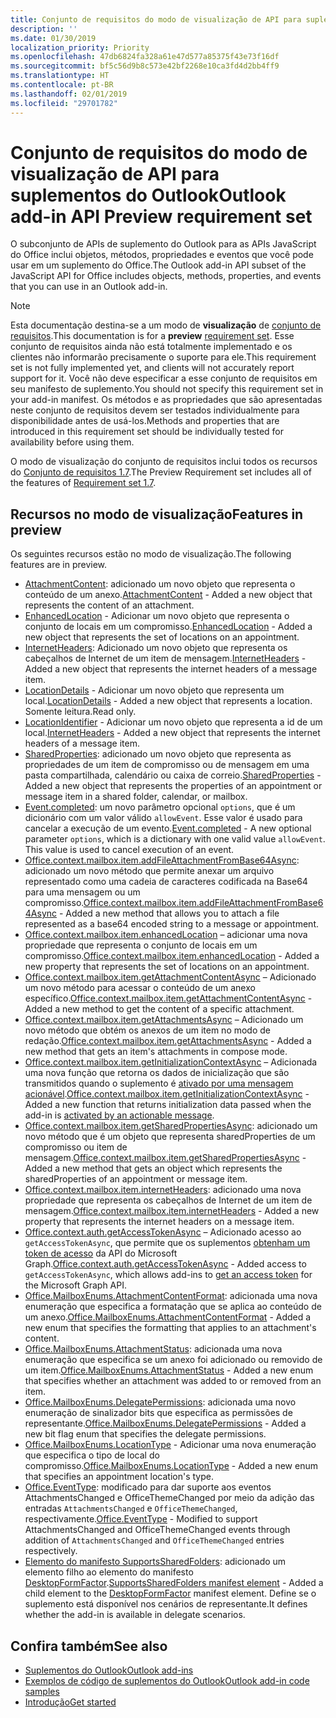 ```yaml
---
title: Conjunto de requisitos do modo de visualização de API para suplementos do Outlook
description: ''
ms.date: 01/30/2019
localization_priority: Priority
ms.openlocfilehash: 47db6824fa328a61e47d577a85375f43e73f16df
ms.sourcegitcommit: bf5c56d9b8c573e42bf2268e10ca3fd4d2bb4ff9
ms.translationtype: HT
ms.contentlocale: pt-BR
ms.lasthandoff: 02/01/2019
ms.locfileid: "29701782"
---
```

# <a name="outlook-add-in-api-preview-requirement-set"></a><span data-ttu-id="6ddc4-102">Conjunto de requisitos do modo de visualização de API para suplementos do Outlook</span><span class="sxs-lookup"><span data-stu-id="6ddc4-102">Outlook add-in API Preview requirement set</span></span>

<span data-ttu-id="6ddc4-103">O subconjunto de APIs de suplemento do Outlook para as APIs JavaScript do Office inclui objetos, métodos, propriedades e eventos que você pode usar em um suplemento do Office.</span><span class="sxs-lookup"><span data-stu-id="6ddc4-103">The Outlook add-in API subset of the JavaScript API for Office includes objects, methods, properties, and events that you can use in an Outlook add-in.</span></span>

> [!NOTE]
> <span data-ttu-id="6ddc4-104">Esta documentação destina-se a um modo de **visualização** de [conjunto de requisitos](/office/dev/add-ins/reference/requirement-sets/outlook-api-requirement-sets).</span><span class="sxs-lookup"><span data-stu-id="6ddc4-104">This documentation is for a **preview** [requirement set](/office/dev/add-ins/reference/requirement-sets/outlook-api-requirement-sets).</span></span> <span data-ttu-id="6ddc4-105">Esse conjunto de requisitos ainda não está totalmente implementado e os clientes não informarão precisamente o suporte para ele.</span><span class="sxs-lookup"><span data-stu-id="6ddc4-105">This requirement set is not fully implemented yet, and clients will not accurately report support for it.</span></span> <span data-ttu-id="6ddc4-106">Você não deve especificar a esse conjunto de requisitos em seu manifesto de suplemento.</span><span class="sxs-lookup"><span data-stu-id="6ddc4-106">You should not specify this requirement set in your add-in manifest.</span></span> <span data-ttu-id="6ddc4-107">Os métodos e as propriedades que são apresentadas neste conjunto de requisitos devem ser testados individualmente para disponibilidade antes de usá-los.</span><span class="sxs-lookup"><span data-stu-id="6ddc4-107">Methods and properties that are introduced in this requirement set should be individually tested for availability before using them.</span></span>

<span data-ttu-id="6ddc4-108">O modo de visualização do conjunto de requisitos inclui todos os recursos do [Conjunto de requisitos 1.7](../requirement-set-1.7/outlook-requirement-set-1.7.md).</span><span class="sxs-lookup"><span data-stu-id="6ddc4-108">The Preview Requirement set includes all of the features of [Requirement set 1.7](../requirement-set-1.7/outlook-requirement-set-1.7.md).</span></span>

## <a name="features-in-preview"></a><span data-ttu-id="6ddc4-109">Recursos no modo de visualização</span><span class="sxs-lookup"><span data-stu-id="6ddc4-109">Features in preview</span></span>

<span data-ttu-id="6ddc4-110">Os seguintes recursos estão no modo de visualização.</span><span class="sxs-lookup"><span data-stu-id="6ddc4-110">The following features are in preview.</span></span>

- <span data-ttu-id="6ddc4-111">[AttachmentContent](/javascript/api/outlook/office.attachmentcontent): adicionado um novo objeto que representa o conteúdo de um anexo.</span><span class="sxs-lookup"><span data-stu-id="6ddc4-111">[AttachmentContent](/javascript/api/outlook/office.attachmentcontent) - Added a new object that represents the content of an attachment.</span></span>
- <span data-ttu-id="6ddc4-112">[EnhancedLocation](/javascript/api/outlook/office.enhancedlocation) - Adicionar um novo objeto que representa o conjunto de locais em um compromisso.</span><span class="sxs-lookup"><span data-stu-id="6ddc4-112">[EnhancedLocation](/javascript/api/outlook/office.enhancedlocation) - Added a new object that represents the set of locations on an appointment.</span></span>
- <span data-ttu-id="6ddc4-113">[InternetHeaders](/javascript/api/outlook/office.internetheaders): Adicionado um novo objeto que representa os cabeçalhos de Internet de um item de mensagem.</span><span class="sxs-lookup"><span data-stu-id="6ddc4-113">[InternetHeaders](/javascript/api/outlook/office.internetheaders) - Added a new object that represents the internet headers of a message item.</span></span>
- <span data-ttu-id="6ddc4-114">[LocationDetails](/javascript/api/outlook/office.locationdetails) - Adicionar um novo objeto que representa um local.</span><span class="sxs-lookup"><span data-stu-id="6ddc4-114">[LocationDetails](/javascript/api/outlook/office.locationdetails) - Added a new object that represents a location.</span></span> <span data-ttu-id="6ddc4-115">Somente leitura.</span><span class="sxs-lookup"><span data-stu-id="6ddc4-115">Read only.</span></span>
- <span data-ttu-id="6ddc4-116">[LocationIdentifier](/javascript/api/outlook/office.locationidentifier) - Adicionar um novo objeto que representa a id de um local.</span><span class="sxs-lookup"><span data-stu-id="6ddc4-116">[InternetHeaders](/javascript/api/outlook/office.locationidentifier) - Added a new object that represents the internet headers of a message item.</span></span>
- <span data-ttu-id="6ddc4-117">[SharedProperties](/javascript/api/outlook/office.sharedproperties): adicionado um novo objeto que representa as propriedades de um item de compromisso ou de mensagem em uma pasta compartilhada, calendário ou caixa de correio.</span><span class="sxs-lookup"><span data-stu-id="6ddc4-117">[SharedProperties](/javascript/api/outlook/office.sharedproperties) - Added a new object that represents the properties of an appointment or message item in a shared folder, calendar, or mailbox.</span></span>
- <span data-ttu-id="6ddc4-p103">[Event.completed](/javascript/api/office/office.addincommands.event#completed-options-): um novo parâmetro opcional `options`, que é um dicionário com um valor válido `allowEvent`. Esse valor é usado para cancelar a execução de um evento.</span><span class="sxs-lookup"><span data-stu-id="6ddc4-p103">[Event.completed](/javascript/api/office/office.addincommands.event#completed-options-) - A new optional parameter `options`, which is a dictionary with one valid value `allowEvent`. This value is used to cancel execution of an event.</span></span>
- <span data-ttu-id="6ddc4-120">[Office.context.mailbox.item.addFileAttachmentFromBase64Async](office.context.mailbox.item.md#addfileattachmentfrombase64asyncbase64file-attachmentname-options-callback): adicionado um novo método que permite anexar um arquivo representado como uma cadeia de caracteres codificada na Base64 para uma mensagem ou um compromisso.</span><span class="sxs-lookup"><span data-stu-id="6ddc4-120">[Office.context.mailbox.item.addFileAttachmentFromBase64Async](office.context.mailbox.item.md#addfileattachmentfrombase64asyncbase64file-attachmentname-options-callback) - Added a new method that allows you to attach a file represented as a base64 encoded string to a message or appointment.</span></span>
- <span data-ttu-id="6ddc4-121">[Office.context.mailbox.item.enhancedLocation](office.context.mailbox.item.md#enhancedlocation-enhancedlocationjavascriptapioutlookofficeenhancedlocation) – adicionar uma nova propriedade que representa o conjunto de locais em um compromisso.</span><span class="sxs-lookup"><span data-stu-id="6ddc4-121">[Office.context.mailbox.item.enhancedLocation](office.context.mailbox.item.md#enhancedlocation-enhancedlocationjavascriptapioutlookofficeenhancedlocation) - Added a new property that represents the set of locations on an appointment.</span></span>
- <span data-ttu-id="6ddc4-122">[Office.context.mailbox.item.getAttachmentContentAsync](office.context.mailbox.item.md#getattachmentcontentasyncattachmentid-options-callback--attachmentcontentjavascriptapioutlookofficeattachmentcontent) – Adicionado um novo método para acessar o conteúdo de um anexo específico.</span><span class="sxs-lookup"><span data-stu-id="6ddc4-122">[Office.context.mailbox.item.getAttachmentContentAsync](office.context.mailbox.item.md#getattachmentcontentasyncattachmentid-options-callback--attachmentcontentjavascriptapioutlookofficeattachmentcontent) - Added a new method to get the content of a specific attachment.</span></span>
- <span data-ttu-id="6ddc4-123">[Office.context.mailbox.item.getAttachmentsAsync](office.context.mailbox.item.md#getattachmentsasyncoptions-callback--arrayattachmentdetailsjavascriptapioutlookofficeattachmentdetails) – Adicionado um novo método que obtém os anexos de um item no modo de redação.</span><span class="sxs-lookup"><span data-stu-id="6ddc4-123">[Office.context.mailbox.item.getAttachmentsAsync](office.context.mailbox.item.md#getattachmentsasyncoptions-callback--arrayattachmentdetailsjavascriptapioutlookofficeattachmentdetails) - Added a new method that gets an item's attachments in compose mode.</span></span>
- <span data-ttu-id="6ddc4-124">[Office.context.mailbox.item.getInitializationContextAsync](office.context.mailbox.item.md#getinitializationcontextasyncoptions-callback) – Adicionada uma nova função que retorna os dados de inicialização que são transmitidos quando o suplemento é [ativado por uma mensagem acionável](https://docs.microsoft.com/outlook/actionable-messages/invoke-add-in-from-actionable-message).</span><span class="sxs-lookup"><span data-stu-id="6ddc4-124">[Office.context.mailbox.item.getInitializationContextAsync](office.context.mailbox.item.md#getinitializationcontextasyncoptions-callback) - Added a new function that returns initialization data passed when the add-in is [activated by an actionable message](https://docs.microsoft.com/outlook/actionable-messages/invoke-add-in-from-actionable-message).</span></span>
- <span data-ttu-id="6ddc4-125">[Office.context.mailbox.item.getSharedPropertiesAsync](office.context.mailbox.item.md#getsharedpropertiesasyncoptions-callback): adicionado um novo método que é um objeto que representa sharedProperties de um compromisso ou item de mensagem.</span><span class="sxs-lookup"><span data-stu-id="6ddc4-125">[Office.context.mailbox.item.getSharedPropertiesAsync](office.context.mailbox.item.md#getsharedpropertiesasyncoptions-callback) - Added a new method that gets an object which represents the sharedProperties of an appointment or message item.</span></span>
- <span data-ttu-id="6ddc4-126">[Office.context.mailbox.item.internetHeaders](office.context.mailbox.item.md#internetheaders-internetheadersjavascriptapioutlookofficeinternetheaders): adicionado uma nova propriedade que representa os cabeçalhos de Internet de um item de mensagem.</span><span class="sxs-lookup"><span data-stu-id="6ddc4-126">[Office.context.mailbox.item.internetHeaders](office.context.mailbox.item.md#internetheaders-internetheadersjavascriptapioutlookofficeinternetheaders) - Added a new property that represents the internet headers on a message item.</span></span>
- <span data-ttu-id="6ddc4-127">[Office.context.auth.getAccessTokenAsync](https://docs.microsoft.com/office/dev/add-ins/develop/sso-in-office-add-ins#sso-api-reference) – Adicionado acesso ao `getAccessTokenAsync`, que permite que os suplementos [obtenham um token de acesso](https://docs.microsoft.com/outlook/add-ins/authenticate-a-user-with-an-sso-token) da API do Microsoft Graph.</span><span class="sxs-lookup"><span data-stu-id="6ddc4-127">[Office.context.auth.getAccessTokenAsync](https://docs.microsoft.com/office/dev/add-ins/develop/sso-in-office-add-ins#sso-api-reference) - Added access to `getAccessTokenAsync`, which allows add-ins to [get an access token](https://docs.microsoft.com/outlook/add-ins/authenticate-a-user-with-an-sso-token) for the Microsoft Graph API.</span></span>
- <span data-ttu-id="6ddc4-128">[Office.MailboxEnums.AttachmentContentFormat](/javascript/api/outlook/office.mailboxenums.attachmentcontentformat): adicionada uma nova enumeração que especifica a formatação que se aplica ao conteúdo de um anexo.</span><span class="sxs-lookup"><span data-stu-id="6ddc4-128">[Office.MailboxEnums.AttachmentContentFormat](/javascript/api/outlook/office.mailboxenums.attachmentcontentformat) - Added a new enum that specifies the formatting that applies to an attachment's content.</span></span>
- <span data-ttu-id="6ddc4-129">[Office.MailboxEnums.AttachmentStatus](/javascript/api/outlook/office.mailboxenums.attachmentstatus): adicionada uma nova enumeração que especifica se um anexo foi adicionado ou removido de um item.</span><span class="sxs-lookup"><span data-stu-id="6ddc4-129">[Office.MailboxEnums.AttachmentStatus](/javascript/api/outlook/office.mailboxenums.attachmentstatus) - Added a new enum that specifies whether an attachment was added to or removed from an item.</span></span>
- <span data-ttu-id="6ddc4-130">[Office.MailboxEnums.DelegatePermissions](/javascript/api/outlook/office.mailboxenums.delegatepermissions): adicionada uma novo enumeração de sinalizador bits que especifica as permissões de representante.</span><span class="sxs-lookup"><span data-stu-id="6ddc4-130">[Office.MailboxEnums.DelegatePermissions](/javascript/api/outlook/office.mailboxenums.delegatepermissions) - Added a new bit flag enum that specifies the delegate permissions.</span></span>
- <span data-ttu-id="6ddc4-131">[Office.MailboxEnums.LocationType](/javascript/api/outlook/office.mailboxenums.locationtype) - Adicionar uma nova enumeração que especifica o tipo de local do compromisso.</span><span class="sxs-lookup"><span data-stu-id="6ddc4-131">[Office.MailboxEnums.LocationType](/javascript/api/outlook/office.mailboxenums.locationtype) - Added a new enum that specifies an appointment location's type.</span></span>
- <span data-ttu-id="6ddc4-132">[Office.EventType](/javascript/api/office/office.eventtype): modificado para dar suporte aos eventos AttachmentsChanged e OfficeThemeChanged por meio da adição das entradas `AttachmentsChanged` e `OfficeThemeChanged`, respectivamente.</span><span class="sxs-lookup"><span data-stu-id="6ddc4-132">[Office.EventType](/javascript/api/office/office.eventtype) - Modified to support AttachmentsChanged and OfficeThemeChanged events through addition of `AttachmentsChanged` and `OfficeThemeChanged` entries respectively.</span></span>
- <span data-ttu-id="6ddc4-133">[Elemento do manifesto SupportsSharedFolders](../../manifest/supportssharedfolders.md): adicionado um elemento filho ao elemento do manifesto [DesktopFormFactor](../../manifest/desktopformfactor.md).</span><span class="sxs-lookup"><span data-stu-id="6ddc4-133">[SupportsSharedFolders manifest element](../../manifest/supportssharedfolders.md) - Added a child element to the [DesktopFormFactor](../../manifest/desktopformfactor.md) manifest element.</span></span> <span data-ttu-id="6ddc4-134">Define se o suplemento está disponível nos cenários de representante.</span><span class="sxs-lookup"><span data-stu-id="6ddc4-134">It defines whether the add-in is available in delegate scenarios.</span></span>

## <a name="see-also"></a><span data-ttu-id="6ddc4-135">Confira também</span><span class="sxs-lookup"><span data-stu-id="6ddc4-135">See also</span></span>

- [<span data-ttu-id="6ddc4-136">Suplementos do Outlook</span><span class="sxs-lookup"><span data-stu-id="6ddc4-136">Outlook add-ins</span></span>](https://docs.microsoft.com/outlook/add-ins/)
- [<span data-ttu-id="6ddc4-137">Exemplos de código de suplementos do Outlook</span><span class="sxs-lookup"><span data-stu-id="6ddc4-137">Outlook add-in code samples</span></span>](https://developer.microsoft.com/outlook/gallery/?filterBy=Outlook,Samples,Add-ins)
- [<span data-ttu-id="6ddc4-138">Introdução</span><span class="sxs-lookup"><span data-stu-id="6ddc4-138">Get started</span></span>](https://docs.microsoft.com/outlook/add-ins/quick-start)
